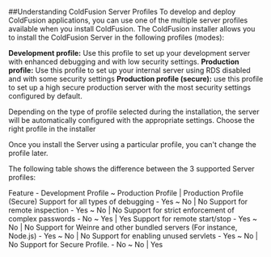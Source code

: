 ##Understanding ColdFusion Server Profiles
To develop and deploy ColdFusion applications, you can use one of the multiple server profiles available when you install ColdFusion. The ColdFusion installer allows you to install the ColdFusion Server in the following profiles (modes):

<strong>Development profile:</strong> Use this profile to set up your development server with enhanced debugging and with low security settings.
<strong>Production profile:</strong> Use this profile to set up your internal server using RDS disabled and with some security settings
<strong>Production profile (secure):</strong> use this profile to set up a high secure production server with the most security settings configured by default.

Depending on the type of profile selected during the installation, the server will be automatically configured with the appropriate settings. Choose the right profile in the installer

Once you install the Server using a particular profile, you can't change the profile later.

The following table shows the difference between the 3 supported Server profiles:

Feature	- Development Profile ~	Production Profile | Production Profile (Secure)
Support for all types of debugging - Yes ~ No | No
Support for remote inspection -	Yes ~ No | No
Support for strict enforcement of complex passwords -	No ~ Yes | Yes
Support for remote start/stop -	Yes ~ No | No
Support for Weinre and other bundled servers (For instance, Node.js) -	Yes ~ No | No
Support for enabling unused servlets -	Yes ~ No | No
Support for Secure Profile. -	No ~ No | Yes


